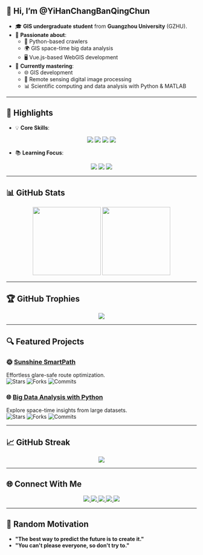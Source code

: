 ## 👋 Hi, I’m @YiHanChangBanQingChun  

- 🎓 **GIS undergraduate student** from **Guangzhou University** (GZHU).  
- 👀 **Passionate about**:  
  - 🔲 Python-based crawlers  
  - 🌍 GIS space-time big data analysis  
  - 🖥️ Vue.js-based WebGIS development  
- 🌱 **Currently mastering**:  
  - 🌐 GIS development  
  - 🔣 Remote sensing digital image processing  
  - 📊 Scientific computing and data analysis with Python & MATLAB  

---

## 🚀 Highlights  
- 💡 **Core Skills**:  
<div align="center">  
  <img src="https://img.shields.io/badge/Python-3776AB?style=for-the-badge&logo=python&logoColor=white" />
  <img src="https://img.shields.io/badge/Vue.js-4FC08D?style=for-the-badge&logo=vue.js&logoColor=white" />
  <img src="https://img.shields.io/badge/MATLAB-0076A8?style=for-the-badge&logo=mathworks&logoColor=white" />
  <img src="https://img.shields.io/badge/GIS-006600?style=for-the-badge&logo=leaflet&logoColor=white" />
<!--   ![Python](https://img.shields.io/badge/Python-3776AB?style=for-the-badge&logo=python&logoColor=white)
  ![Vue.js](https://img.shields.io/badge/Vue.js-4FC08D?style=for-the-badge&logo=vue.js&logoColor=white)
  ![MATLAB](https://img.shields.io/badge/MATLAB-0076A8?style=for-the-badge&logo=mathworks&logoColor=white)
  ![GIS](https://img.shields.io/badge/GIS-006600?style=for-the-badge&logo=leaflet&logoColor=white) -->
</div>

- 📚 **Learning Focus**:  
<div align="center">  
<!--   ![Scientific Computing](https://img.shields.io/badge/-Scientific%20Computing-blue?style=for-the-badge)  
  ![Remote Sensing](https://img.shields.io/badge/-Remote%20Sensing-purple?style=for-the-badge)  
  ![WebGIS](https://img.shields.io/badge/-WebGIS-orange?style=for-the-badge)   -->
  <img src="https://img.shields.io/badge/-Scientific%20Computing-blue?style=for-the-badge" />
  <img src="https://img.shields.io/badge/-Remote%20Sensing-purple?style=for-the-badge" />
  <img src="https://img.shields.io/badge/-WebGIS-orange?style=for-the-badge" />
</div>

---

## 📊 GitHub Stats  
<div align="center">
  <img height="180em" src="https://github-readme-stats.vercel.app/api?username=YiHanChangBanQingChun&show_icons=true&count_private=true&theme=tokyonight" />
  <img height="180em" src="https://github-readme-stats.vercel.app/api/top-langs/?username=YiHanChangBanQingChun&layout=compact&theme=tokyonight&hide=CSS,html" />
</div>  

---

## 🏆 GitHub Trophies  
<div align="center">
  <img src="https://github-profile-trophy.vercel.app/?username=YiHanChangBanQingChun&theme=tokyonight&no-frame=true&margin-w=15" />
</div>  

---

## 🔍 Featured Projects  
### 🌞 **[Sunshine SmartPath](https://github.com/YiHanChangBanQingChun/sunglare-with-vue3)**  
Effortless glare-safe route optimization.  
![Stars](https://img.shields.io/github/stars/YiHanChangBanQingChun/sunglare-with-vue3?style=social) 
![Forks](https://img.shields.io/github/forks/YiHanChangBanQingChun/sunglare-with-vue3?style=social) 
![Commits](https://img.shields.io/github/commit-activity/y/YiHanChangBanQingChun/sunglare-with-vue3?style=flat-square)

### 🌐 **[Big Data Analysis with Python](https://github.com/YiHanChangBanQingChun/moshishibie_lib)**  
Explore space-time insights from large datasets.  
![Stars](https://img.shields.io/github/stars/YiHanChangBanQingChun/moshishibie_lib?style=social) 
![Forks](https://img.shields.io/github/forks/YiHanChangBanQingChun/moshishibie_lib?style=social) 
![Commits](https://img.shields.io/github/commit-activity/y/YiHanChangBanQingChun/moshishibie_lib?style=flat-square)

---

## 📈 GitHub Streak  
<div align="center">
  <img src="https://github-readme-streak-stats.herokuapp.com/?user=YiHanChangBanQingChun&theme=tokyonight" />
</div>  

---

## 🌐 Connect With Me  
<div align="center">
  <a href="https://github.com/YiHanChangBanQingChun">
    <img src="https://img.shields.io/badge/GitHub-181717?style=for-the-badge&logo=github&logoColor=white" />
  </a>
  <a href="https://space.bilibili.com/109008161">
    <img src="https://img.shields.io/badge/Bilibili-00A1D6?style=for-the-badge&logo=bilibili&logoColor=white" />
  </a>
  <a href="https://www.zhihu.com/people/wang-yue-31-1-43">
    <img src="https://img.shields.io/badge/Zhihu-0084FF?style=for-the-badge&logo=zhihu&logoColor=white" />
  </a>
  <a href="https://x.com/HuangXing36515">
    <img src="https://img.shields.io/badge/X-1DA1F2?style=for-the-badge&logo=twitter&logoColor=white" />
  </a>
  <a href="mailto:yihanchangbanqingchun@gmail.com">
    <img src="https://img.shields.io/badge/Email-4285F4?style=for-the-badge&logo=gmail&logoColor=white" />
  </a>
</div>  

---

## 🌟 Random Motivation  
+ **"The best way to predict the future is to create it."**
+ **"You can't please everyone, so don't try to."**
